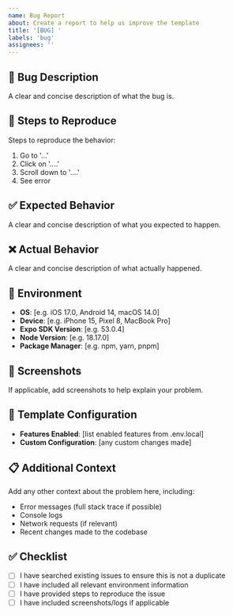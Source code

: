 ```yaml
---
name: Bug Report
about: Create a report to help us improve the template
title: '[BUG] '
labels: 'bug'
assignees: ''
---
```


## 🐛 Bug Description

A clear and concise description of what the bug is.

## 🔄 Steps to Reproduce

Steps to reproduce the behavior:

1. Go to '...'
2. Click on '....'
3. Scroll down to '....'
4. See error

## ✅ Expected Behavior

A clear and concise description of what you expected to happen.

## ❌ Actual Behavior

A clear and concise description of what actually happened.

## 📱 Environment

- **OS**: [e.g. iOS 17.0, Android 14, macOS 14.0]
- **Device**: [e.g. iPhone 15, Pixel 8, MacBook Pro]
- **Expo SDK Version**: [e.g. 53.0.4]
- **Node Version**: [e.g. 18.17.0]
- **Package Manager**: [e.g. npm, yarn, pnpm]

## 📸 Screenshots

If applicable, add screenshots to help explain your problem.

## 🔧 Template Configuration

- **Features Enabled**: [list enabled features from .env.local]
- **Custom Configuration**: [any custom changes made]

## 📋 Additional Context

Add any other context about the problem here, including:

- Error messages (full stack trace if possible)
- Console logs
- Network requests (if relevant)
- Recent changes made to the codebase

## ✅ Checklist

- [ ] I have searched existing issues to ensure this is not a duplicate
- [ ] I have included all relevant environment information
- [ ] I have provided steps to reproduce the issue
- [ ] I have included screenshots/logs if applicable
